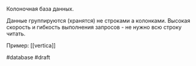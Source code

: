 Колоночная база данных.

Данные группируются (хранятся) не строками а колонками. Высокая скорость и гибкость выполнения запросов - не нужно всю строку читать.

Пример: [[vertica]]

#database
#draft